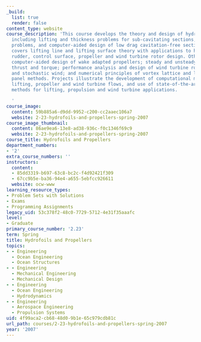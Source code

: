 ```yaml
---
_build:
  list: true
  render: false
content_type: website
course_description: 'This course develops the theory and design of hydrofoil sections,
  including lifting and thickness problems for sub-cavitating sections, unsteady flow
  problems, and computer-aided design of low drag cavitation-free sections. It also
  covers lifting line and lifting surface theory with applications to hydrofoil craft,
  rudder, control surface, propeller and wind turbine rotor design. Other topics include
  computer-aided design of wake adapted propellers; steady and unsteady propeller
  thrust and torque; performance analysis and design of wind turbine rotors in steady
  and stochastic wind; and numerical principles of vortex lattice and lifting surface
  panel methods. Projects illustrate the development of computational methods for
  lifting, propeller and wind turbine flows, and use of state-of-the-art simulation
  methods for lifting, propulsion and wind turbine applications.

  '
course_image:
  content: 59b885a6-d9dd-9952-c200-cc2aaec106a7
  website: 2-23-hydrofoils-and-propellers-spring-2007
course_image_thumbnail:
  content: 86ae9ea6-13e8-ad38-936c-f0c1346f69c9
  website: 2-23-hydrofoils-and-propellers-spring-2007
course_title: Hydrofoils and Propellers
department_numbers:
- '2'
extra_course_numbers: ''
instructors:
  content:
  - 85dd3319-b697-63c8-bc2c-f4d92421f309
  - 67cc9b5e-ba36-94e4-a655-5ebfcc926611
  website: ocw-www
learning_resource_types:
- Problem Sets with Solutions
- Exams
- Programming Assignments
legacy_uid: 53c378f2-48c0-7729-5712-4e31f35aaafc
level:
- Graduate
primary_course_number: '2.23'
term: Spring
title: Hydrofoils and Propellers
topics:
- - Engineering
  - Ocean Engineering
  - Ocean Structures
- - Engineering
  - Mechanical Engineering
  - Mechanical Design
- - Engineering
  - Ocean Engineering
  - Hydrodynamics
- - Engineering
  - Aerospace Engineering
  - Propulsion Systems
uid: 4f99aca2-cb68-48d0-9b1e-65c979cdb81c
url_path: courses/2-23-hydrofoils-and-propellers-spring-2007
year: '2007'
---
```

